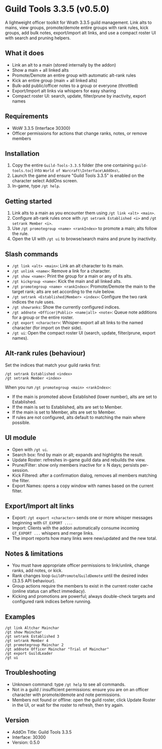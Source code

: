Guild Tools 3.3.5 (v0.5.0)
===================================

A lightweight officer toolkit for Wrath 3.3.5 guild management. Link alts to mains, view groups, promote/demote entire groups with rank rules, kick groups, add bulk notes, export/import alt links, and use a compact roster UI with search and pruning helpers.

What it does
------------
- Link an alt to a main (stored internally by the addon)
- Show a main + all linked alts
- Promote/Demote an entire group with automatic alt-rank rules
- Kick an entire group (main + all linked alts)
- Bulk-add public/officer notes to a group or everyone (throttled)
- Export/Import alt links via whispers for easy sharing
- Compact roster UI: search, update, filter/prune by inactivity, export names

Requirements
------------
- WoW 3.3.5 (Interface 30300)
- Officer permissions for actions that change ranks, notes, or remove members

Installation
------------
1) Copy the entire `Guild-Tools-3.3.5` folder (the one containing `guild-tools.toc`) into `World of Warcraft\Interface\AddOns\`.
2) Launch the game and ensure "Guild Tools 3.3.5" is enabled on the character select AddOns screen.
3) In-game, type `/gt help`.

Getting started
---------------
1) Link alts to a main as you encounter them using `/gt link <alt> <main>`.
2) Configure alt-rank rules once with `/gt setrank Established <i>` and `/gt setrank Member <i>`.
3) Use `/gt promotegroup <name> <rankIndex>` to promote a main; alts follow the rule.
4) Open the UI with `/gt ui` to browse/search mains and prune by inactivity.

Slash commands
--------------
- `/gt link <alt> <main>`: Link an alt character to its main.
- `/gt unlink <name>`: Remove a link for a character.
- `/gt show <name>`: Print the group for a main or any of its alts.
- `/gt kickgroup <name>`: Kick the main and all linked alts.
- `/gt promotegroup <name> <rankIndex>`: Promote/Demote the main to the target rank; alts are set according to the rule below.
- `/gt setrank <Established|Member> <index>`: Configure the two rank indices the rule uses.
- `/gt showranks`: Show the currently configured indices.
- `/gt addnote <Officer|Public> <name|all> <note>`: Queue note additions for a group or the entire roster.
- `/gt export <character>`: Whisper-export all alt links to the named character (for import on their side).
- `/gt ui`: Open the compact roster UI (search, update, filter/prune, export names).

Alt-rank rules (behaviour)
--------------------------
Set the indices that match your guild ranks first:
```
/gt setrank Established <index>
/gt setrank Member <index>
```
When you run `/gt promotegroup <main> <rankIndex>`:
- If the main is promoted above Established (lower number), alts are set to Established.
- If the main is set to Established, alts are set to Member.
- If the main is set to Member, alts are set to Member.
- If rules are not configured, alts default to matching the main where possible.

UI module
---------
- Open with `/gt ui`.
- Search box: find by main or alt; expands and highlights the result.
- Update Roster: refreshes in-game guild data and rebuilds the view.
- Prune/Filter: show only members inactive for ≥ N days; persists per-session.
- Kick Filtered: after a confirmation dialog, removes all members matching the filter.
- Export Names: opens a copy window with names based on the current filter.

Export/Import alt links
-----------------------
- Export: `/gt export <character>` sends one or more whisper messages beginning with `GT_EXPORT ...`.
- Import: Clients with the addon automatically consume incoming `GT_EXPORT ...` whispers and merge links.
- The import reports how many links were new/updated and the new total.

Notes & limitations
-------------------
- You must have appropriate officer permissions to link/unlink, change ranks, add notes, or kick.
- Rank changes loop `GuildPromote`/`GuildDemote` until the desired index (3.3.5 API behaviour).
- Group actions require the members to exist in the current roster cache (online status can affect immediacy).
- Kicking and promotions are powerful; always double-check targets and configured rank indices before running.

Examples
--------
```
/gt link Altchar Mainchar
/gt show Mainchar
/gt setrank Established 3
/gt setrank Member 4
/gt promotegroup Mainchar 2
/gt addnote Officer Mainchar "Trial of Mainchar"
/gt export GuildLeader
/gt ui
```

Troubleshooting
---------------
- Unknown command: type `/gt help` to see all commands.
- Not in a guild / insufficient permissions: ensure you are on an officer character with promote/demote and note permissions.
- Members not found or offline: open the guild roster, click Update Roster in the UI, or wait for the roster to refresh, then try again.

Version
-------
- AddOn Title: Guild Tools 3.3.5
- Interface: 30300
- Version: 0.5.0